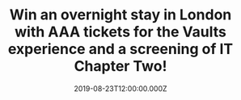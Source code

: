 ---
campaign-uuid: "c-2f2fd425-1642-4dd3-a291-be7f4d4602f5"
type: "Competition"
category: "Tickets"
date: "2019-08-23T12:00:00.000Z"
end-date: "2019-08-26T23:59:00.000Z"
disable-form: false
is_promoted: true
has_entry_page: true
title: "Win an overnight stay in London with AAA tickets for the Vaults experience\
  \ and a screening of IT Chapter Two!"
competition-description: "<p>Win an overnight stay in London with AAA tickets for\
  \ entry to the Vaults experience, followed by an exclusive screening of IT Chapter\
  \ Two!</p>\n<p>To celebrate the global release of 2017’s smash hit horror IT, NME\
  \ has teamed up with the creators of 2019’s must see sequel, IT Chapter Two, to\
  \ offer two pairs of you AAA entry to the Vaults experience in Waterloo, London.\n\
  Here you will travel through the sewers, to the creepy funhouse, winding up in the\
  \ decaying ruins of the Neibolt House itself. Then you’ll get to see IT Chapter\
  \ Two before almost anyone. And you might even get to meet some of the film’s cast\
  \ too.</p>\n<p>Enter below for a chance to win.</p>\n"
hero-header: "Win an overnight stay in London with AAA tickets for the Vaults experience\
  \ and a screening of IT Chapter Two!"
terms-confirmation: "IT-2-terms-and-conditions.pdf"
banner-img: "https://assets.expresslyapp.com/asset-3c858774-5b7e-443a-a640-e8a718087da2.jpg"
logo-left-href: "aaa.nme.com"
logo-left-image: "https://assets.expresslyapp.com/asset-b4a6a69e-9999-4c3a-b8cd-71d7a1985784.jpg"
logo-left-title: "NME AAA"
bg-image-hero: "https://assets.expresslyapp.com/asset-04aad79c-011f-4f6c-91c5-12aaa7d37653.jpg"
bg-image-first: "https://assets.expresslyapp.com/asset-6f007034-c93a-45af-904d-af9c51fa4959.jpg"
bg-image-second: "https://assets.expresslyapp.com/asset-6e472aeb-eb3d-48a1-8136-c812a7c972a6.jpg"
section1-content: "<p>To celebrate the global release of 2017’s smash hit horror IT,\
  \ NME has teamed up with the creators of 2019’s must see sequel, IT Chapter Two,\
  \ to offer two pairs of you AAA entry to the Vaults experience in Waterloo, London.\
  \ Here you will travel through the sewers, to the creepy funhouse, winding up in\
  \ the decaying ruins of the Neibolt House itself. Then you’ll get to see IT Chapter\
  \ Two before almost anyone. And you might even get to meet some of the film’s cast\
  \ too.</p>\n"
section2-content: "<p>We’ll offer you a night in a London hotel, transfers from the\
  \ airport or railway station and we’ll even throw in breakfast too.</p>\n<p>The\
  \ experience takes place on Sunday, September 1st. Enter the draw below to win tickets\
  \ to the Vault experience and overnight stay in London by entering below before\
  \ 23:59 on 26th August 2019.</p>\n"
entry-title: "Win an overnight stay in London with AAA tickets for the Vaults experience\
  \ and a screening of IT Chapter Two!"
entry-content: "<p>Enter the draw below to win tickets to the Vault experience and\
  \ overnight stay in London by entering below before 23:59 on 26th August 2019.</p>\n"
has-winner: false
prize-description: "An overnight stay in London, tickets for entry to the Vaults experience\
  \ and an exclusive screening of IT Chapter Two!"
country-restrictions:
- "GB"
---